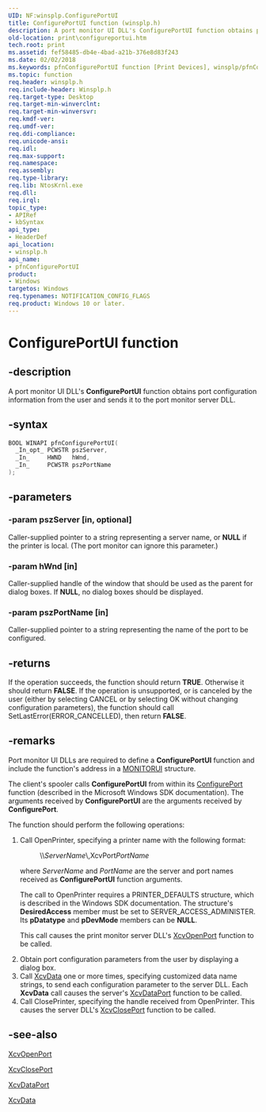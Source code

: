 ```yaml
---
UID: NF:winsplp.ConfigurePortUI
title: ConfigurePortUI function (winsplp.h)
description: A port monitor UI DLL's ConfigurePortUI function obtains port configuration information from the user and sends it to the port monitor server DLL.
old-location: print\configureportui.htm
tech.root: print
ms.assetid: fef58485-db4e-4bad-a21b-376e8d83f243
ms.date: 02/02/2018
ms.keywords: pfnConfigurePortUI function [Print Devices], winsplp/pfnConfigurePortUI, ConfigurePortUI, print.configureportui, spoolfnc_5b799b7f-667a-4c5a-855e-554daa2695ea.xml, pfnConfigurePortUI
ms.topic: function
req.header: winsplp.h
req.include-header: Winsplp.h
req.target-type: Desktop
req.target-min-winverclnt:
req.target-min-winversvr:
req.kmdf-ver:
req.umdf-ver:
req.ddi-compliance:
req.unicode-ansi:
req.idl:
req.max-support:
req.namespace:
req.assembly:
req.type-library:
req.lib: NtosKrnl.exe
req.dll:
req.irql:
topic_type:
- APIRef
- kbSyntax
api_type:
- HeaderDef
api_location:
- winsplp.h
api_name:
- pfnConfigurePortUI
product:
- Windows
targetos: Windows
req.typenames: NOTIFICATION_CONFIG_FLAGS
req.product: Windows 10 or later.
---
```


# ConfigurePortUI function


## -description


A port monitor UI DLL's <b>ConfigurePortUI</b> function obtains port configuration information from the user and sends it to the port monitor server DLL.


## -syntax


```cpp
BOOL WINAPI pfnConfigurePortUI(
  _In_opt_ PCWSTR pszServer,
  _In_     HWND   hWnd,
  _In_     PCWSTR pszPortName
);
```


## -parameters




### -param pszServer [in, optional]

Caller-supplied pointer to a string representing a server name, or <b>NULL</b> if the printer is local. (The port monitor can ignore this parameter.)


### -param hWnd [in]

Caller-supplied handle of the window that should be used as the parent for dialog boxes. If <b>NULL</b>, no dialog boxes should be displayed.


### -param pszPortName [in]

Caller-supplied pointer to a string representing the name of the port to be configured.


## -returns



If the operation succeeds, the function should return <b>TRUE</b>. Otherwise it should return <b>FALSE</b>. If the operation is unsupported, or is canceled by the user (either by selecting CANCEL or by selecting OK without changing configuration parameters), the function should call SetLastError(ERROR_CANCELLED), then return <b>FALSE</b>.




## -remarks



Port monitor UI DLLs are required to define a <b>ConfigurePortUI</b> function and include the function's address in a <a href="..\winsplp\ns-winsplp-_monitorui.md">MONITORUI</a> structure.

The client's spooler calls <b>ConfigurePortUI</b> from within its <a href="https://docs.microsoft.com/previous-versions/ff546286(v=vs.85)">ConfigurePort</a> function (described in the Microsoft Windows SDK documentation). The arguments received by <b>ConfigurePortUI</b> are the arguments received by <b>ConfigurePort</b>.

The function should perform the following operations:

<ol>
<li>
Call OpenPrinter, specifying a printer name with the following format:<dl>
<dd>\\<i>ServerName</i>\,XcvPort<i>PortName</i></dd>
</dl>


where <i>ServerName</i> and <i>PortName</i> are the server and port names received as <b>ConfigurePortUI</b> function arguments.

The call to OpenPrinter requires a PRINTER_DEFAULTS structure, which is described in the Windows SDK documentation. The structure's <b>DesiredAccess</b> member must be set to SERVER_ACCESS_ADMINISTER. Its <b>pDatatype</b> and <b>pDevMode</b> members can be <b>NULL</b>.

This call causes the print monitor server DLL's <a href="..\winsplp\nf-winsplp-xcvopenport.md">XcvOpenPort</a> function to be called.

</li>
<li>
Obtain port configuration parameters from the user by displaying a dialog box.

</li>
<li>
Call <a href="https://docs.microsoft.com/previous-versions/ff564255(v=vs.85)">XcvData</a> one or more times, specifying customized data name strings, to send each configuration parameter to the server DLL. Each <b>XcvData</b> call causes the server's <a href="..\winsplp\nf-winsplp-xcvdataport.md">XcvDataPort</a> function to be called.

</li>
<li>
Call ClosePrinter, specifying the handle received from OpenPrinter. This causes the server DLL's <a href="..\winsplp\nf-winsplp-xcvcloseport.md">XcvClosePort</a> function to be called.

</li>
</ol>



## -see-also

<a href="..\winsplp\nf-winsplp-xcvopenport.md">XcvOpenPort</a>



<a href="..\winsplp\nf-winsplp-xcvcloseport.md">XcvClosePort</a>



<a href="..\winsplp\nf-winsplp-xcvdataport.md">XcvDataPort</a>



<a href="https://docs.microsoft.com/previous-versions/ff564255(v=vs.85)">XcvData</a>



 

 


